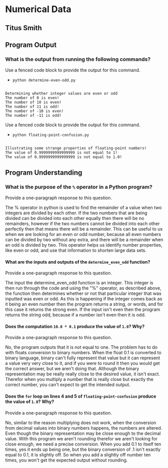 # Numerical Data

## Titus Smith

## Program Output

### What is the output from running the following commands?

Use a fenced code block to provide the output for this command.

- `python determine-even-odd.py`

```

Determining whether integer values are even or odd
The number of 0 is even!
The number of 10 is even!
The number of 11 is odd!
The number of -10 is even!
The number of -11 is odd!

```

Use a fenced code block to provide the output for this command.

- `python floating-point-confusion.py`

```

Illustrating some strange properties of floating-point numbers!
The value of 0.9999999999999999 is not equal to 1!
The value of 0.9999999999999999 is not equal to 1.0!

```

## Program Understanding

### What is the purpose of the `%` operator in a Python program?

Provide a one-paragraph response to this question.

The % operator in python is used to find the remainder of a value when two integers are divided by each other. If the two numbers that are being divided can be divided into each other equally then there will be no remainders, however if the two numbers cannot be divided into each other perfectly then that means there will be a remainder. This can be useful to us when we are looking for an even or odd number, because all even numbers can be divided by two without any extra, and there will be a remainder when an odd is divided by two. This operator helps us identify number properties, like even or odd, and use that information to shorten large data sets.

#### What are the inputs and outputs of the `determine_even_odd` function?

Provide a one-paragraph response to this question.

The input the determine_even_odd function is an integer. This integer is then run through the code and using the "%" operator, as described above, the function then determines whether or not that particular integer that was inputted was even or odd. As this is happening if the integer comes back as it being an even number then the program returns a string, or words, and for this case it returns the strong even. If the input isn't even then the program returns the string odd, because if a number isn't even then it is odd.

#### Does the computation `10.0 * 0.1` produce the value of `1.0`? Why?

Provide a one-paragraph response to this question.

No, the program outputs that it is not equal to one. The problem has to do with floats conversion to binary numbers. When the float 0.1 is converted to binary language, binary can't fully represent that value but it can represent a value very very close to it, and if you were to round it then you would get the correct answer, but we aren't doing that. Although the binary representation may be really really close to the desired value, it isn't exact. Therefor when you multiply a number that is really close but exactly the correct number, you can't expect to get the intended output.

#### Does the `for` loop on lines 4 and 5 of `floating-point-confusion` produce the value of `1.0`? Why?

Provide a one-paragraph response to this question.

No, similar to the reason multiplying does not work, when the conversion from decimal values into binary numbers happens, the numbers are altered. Even though the binary representation may be close enough to the decimal value. With this program we aren't rounding therefor we aren't looking for close enough, we need a precise conversion. When you add 0.1 to itself ten times, yes it ends up being one, but the binary conversion of .1 isn't exactly equal to 0.1, it is slightly off. So when you add a slightly off number ten times, you won't get the expected output without rounding.

